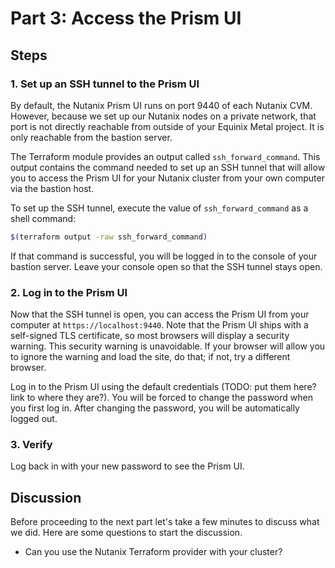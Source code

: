 <!-- See https://squidfunk.github.io/mkdocs-material/reference/ -->
# Part 3: Access the Prism UI

## Steps

### 1. Set up an SSH tunnel to the Prism UI

By default, the Nutanix Prism UI runs on port 9440 of each Nutanix CVM.  However, because we set up our Nutanix nodes on a private network, that port is not directly reachable from outside of your Equinix Metal project.  It is only reachable from the bastion server.

The Terraform module provides an output called `ssh_forward_command`.  This output contains the command needed to set up an SSH tunnel that will allow you to access the Prism UI for your Nutanix cluster from your own computer via the bastion host.

To set up the SSH tunnel, execute the value of `ssh_forward_command` as a shell command:

```sh
$(terraform output -raw ssh_forward_command)
```

If that command is successful, you will be logged in to the console of your bastion server.  Leave your console open so that the SSH tunnel stays open.

### 2. Log in to the Prism UI

Now that the SSH tunnel is open, you can access the Prism UI from your computer at `https://localhost:9440`.  Note that the Prism UI ships with a self-signed TLS certificate, so most browsers will display a security warning.  This security warning is unavoidable. If your browser will allow you to ignore the warning and load the site, do that; if not, try a different browser.

<!--
TODO: a screenshot here?
-->

Log in to the Prism UI using the default credentials (TODO: put them here? link to where they are?).  You will be forced to change the password when you first log in.  After changing the password, you will be automatically logged out.

<!--
TODO: another screenshot?
-->


### 3. Verify

Log back in with your new password to see the Prism UI.
<!--
TODO: point out some Prism UI things here?  Cluster status, licensing warnings, ???
-->

## Discussion

Before proceeding to the next part let's take a few minutes to discuss what we did. Here are some questions to start the discussion.

- Can you use the Nutanix Terraform provider with your cluster?

